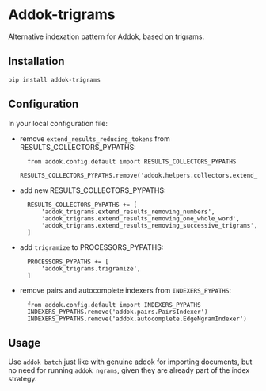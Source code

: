 # Addok-trigrams

Alternative indexation pattern for Addok, based on trigrams.


## Installation

    pip install addok-trigrams


## Configuration

In your local configuration file:

- remove `extend_results_reducing_tokens` from RESULTS_COLLECTORS_PYPATHS:

        from addok.config.default import RESULTS_COLLECTORS_PYPATHS
        RESULTS_COLLECTORS_PYPATHS.remove('addok.helpers.collectors.extend_results_reducing_tokens')

- add new RESULTS_COLLECTORS_PYPATHS:

        RESULTS_COLLECTORS_PYPATHS += [
            'addok_trigrams.extend_results_removing_numbers',
            'addok_trigrams.extend_results_removing_one_whole_word',
            'addok_trigrams.extend_results_removing_successive_trigrams',
        ]

- add `trigramize` to PROCESSORS_PYPATHS:

        PROCESSORS_PYPATHS += [
            'addok_trigrams.trigramize',
        ]

- remove pairs and autocomplete indexers from `INDEXERS_PYPATHS`:

        from addok.config.default import INDEXERS_PYPATHS
        INDEXERS_PYPATHS.remove('addok.pairs.PairsIndexer')
        INDEXERS_PYPATHS.remove('addok.autocomplete.EdgeNgramIndexer')


## Usage

Use `addok batch` just like with genuine addok for importing documents, but no
need for running `addok ngrams`, given they are already part of the index
strategy.
